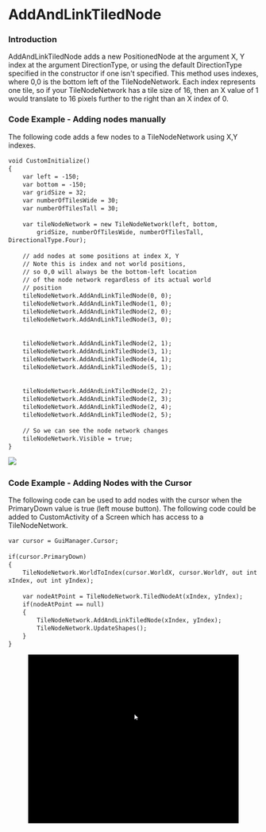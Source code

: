 # AddAndLinkTiledNode

### Introduction

AddAndLinkTiledNode adds a new PositionedNode at the argument X, Y index at the argument DirectionType, or using the default DirectionType specified in the constructor if one isn't specified. This method uses indexes, where 0,0 is the bottom left of the TileNodeNetwork. Each index represents one tile, so if your TileNodeNetwork has a tile size of 16, then an X value of 1 would translate to 16 pixels further to the right than an X index of 0.

### Code Example - Adding nodes manually

The following code adds a few nodes to a TileNodeNetwork using X,Y indexes.

```lang:c#
void CustomInitialize()
{
    var left = -150;
    var bottom = -150;
    var gridSize = 32;
    var numberOfTilesWide = 30;
    var numberOfTilesTall = 30;

    var tileNodeNetwork = new TileNodeNetwork(left, bottom,
        gridSize, numberOfTilesWide, numberOfTilesTall, DirectionalType.Four);

    // add nodes at some positions at index X, Y
    // Note this is index and not world positions, 
    // so 0,0 will always be the bottom-left location
    // of the node network regardless of its actual world
    // position
    tileNodeNetwork.AddAndLinkTiledNode(0, 0);
    tileNodeNetwork.AddAndLinkTiledNode(1, 0);
    tileNodeNetwork.AddAndLinkTiledNode(2, 0);
    tileNodeNetwork.AddAndLinkTiledNode(3, 0);


    tileNodeNetwork.AddAndLinkTiledNode(2, 1);
    tileNodeNetwork.AddAndLinkTiledNode(3, 1);
    tileNodeNetwork.AddAndLinkTiledNode(4, 1);
    tileNodeNetwork.AddAndLinkTiledNode(5, 1);


    tileNodeNetwork.AddAndLinkTiledNode(2, 2);
    tileNodeNetwork.AddAndLinkTiledNode(2, 3);
    tileNodeNetwork.AddAndLinkTiledNode(2, 4);
    tileNodeNetwork.AddAndLinkTiledNode(2, 5);

    // So we can see the node network changes
    tileNodeNetwork.Visible = true;
}
```

![](../../../../../.gitbook/assets/2019-08-img\_5d63e7723e433.png)

### Code Example - Adding Nodes with the Cursor

The following code can be used to add nodes with the cursor when the PrimaryDown value is true (left mouse button). The following code could be added to CustomActivity of a Screen which has access to a TileNodeNetwork.

```
var cursor = GuiManager.Cursor;

if(cursor.PrimaryDown)
{
    TileNodeNetwork.WorldToIndex(cursor.WorldX, cursor.WorldY, out int xIndex, out int yIndex);

    var nodeAtPoint = TileNodeNetwork.TiledNodeAt(xIndex, yIndex);
    if(nodeAtPoint == null)
    {
        TileNodeNetwork.AddAndLinkTiledNode(xIndex, yIndex);
        TileNodeNetwork.UpdateShapes();
    }
}
```

<figure><img src="../../../../../.gitbook/assets/2019-08-j5VMYNqadR.gif" alt=""><figcaption></figcaption></figure>
